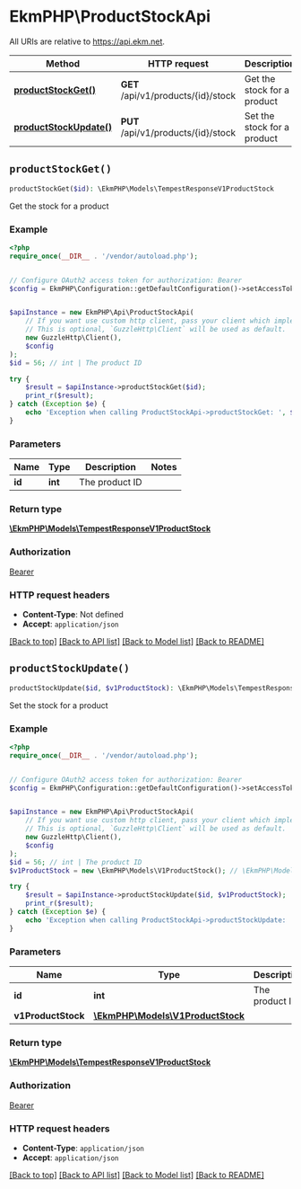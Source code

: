 # EkmPHP\ProductStockApi

All URIs are relative to https://api.ekm.net.

Method | HTTP request | Description
------------- | ------------- | -------------
[**productStockGet()**](ProductStockApi.md#productStockGet) | **GET** /api/v1/products/{id}/stock | Get the stock for a product
[**productStockUpdate()**](ProductStockApi.md#productStockUpdate) | **PUT** /api/v1/products/{id}/stock | Set the stock for a product


## `productStockGet()`

```php
productStockGet($id): \EkmPHP\Models\TempestResponseV1ProductStock
```

Get the stock for a product

### Example

```php
<?php
require_once(__DIR__ . '/vendor/autoload.php');


// Configure OAuth2 access token for authorization: Bearer
$config = EkmPHP\Configuration::getDefaultConfiguration()->setAccessToken('YOUR_ACCESS_TOKEN');


$apiInstance = new EkmPHP\Api\ProductStockApi(
    // If you want use custom http client, pass your client which implements `GuzzleHttp\ClientInterface`.
    // This is optional, `GuzzleHttp\Client` will be used as default.
    new GuzzleHttp\Client(),
    $config
);
$id = 56; // int | The product ID

try {
    $result = $apiInstance->productStockGet($id);
    print_r($result);
} catch (Exception $e) {
    echo 'Exception when calling ProductStockApi->productStockGet: ', $e->getMessage(), PHP_EOL;
}
```

### Parameters

Name | Type | Description  | Notes
------------- | ------------- | ------------- | -------------
 **id** | **int**| The product ID |

### Return type

[**\EkmPHP\Models\TempestResponseV1ProductStock**](../Model/TempestResponseV1ProductStock.md)

### Authorization

[Bearer](../../README.md#Bearer)

### HTTP request headers

- **Content-Type**: Not defined
- **Accept**: `application/json`

[[Back to top]](#) [[Back to API list]](../../README.md#endpoints)
[[Back to Model list]](../../README.md#models)
[[Back to README]](../../README.md)

## `productStockUpdate()`

```php
productStockUpdate($id, $v1ProductStock): \EkmPHP\Models\TempestResponseV1ProductStock
```

Set the stock for a product

### Example

```php
<?php
require_once(__DIR__ . '/vendor/autoload.php');


// Configure OAuth2 access token for authorization: Bearer
$config = EkmPHP\Configuration::getDefaultConfiguration()->setAccessToken('YOUR_ACCESS_TOKEN');


$apiInstance = new EkmPHP\Api\ProductStockApi(
    // If you want use custom http client, pass your client which implements `GuzzleHttp\ClientInterface`.
    // This is optional, `GuzzleHttp\Client` will be used as default.
    new GuzzleHttp\Client(),
    $config
);
$id = 56; // int | The product ID
$v1ProductStock = new \EkmPHP\Models\V1ProductStock(); // \EkmPHP\Models\V1ProductStock

try {
    $result = $apiInstance->productStockUpdate($id, $v1ProductStock);
    print_r($result);
} catch (Exception $e) {
    echo 'Exception when calling ProductStockApi->productStockUpdate: ', $e->getMessage(), PHP_EOL;
}
```

### Parameters

Name | Type | Description  | Notes
------------- | ------------- | ------------- | -------------
 **id** | **int**| The product ID |
 **v1ProductStock** | [**\EkmPHP\Models\V1ProductStock**](../Model/V1ProductStock.md)|  | [optional]

### Return type

[**\EkmPHP\Models\TempestResponseV1ProductStock**](../Model/TempestResponseV1ProductStock.md)

### Authorization

[Bearer](../../README.md#Bearer)

### HTTP request headers

- **Content-Type**: `application/json`
- **Accept**: `application/json`

[[Back to top]](#) [[Back to API list]](../../README.md#endpoints)
[[Back to Model list]](../../README.md#models)
[[Back to README]](../../README.md)
